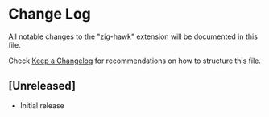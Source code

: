# Change Log

All notable changes to the "zig-hawk" extension will be documented in this file.

Check [Keep a Changelog](http://keepachangelog.com/) for recommendations on how to structure this file.

## [Unreleased]

- Initial release